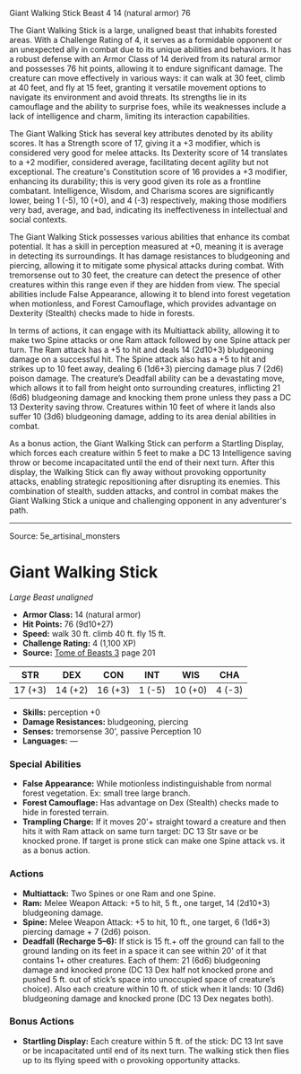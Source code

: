 <MonsterName/>Giant Walking Stick</MonsterName>
<CreatureType/>Beast</CreatureType>
<CR/>4</CR>
<AC/>14 (natural armor)</AC>
<HP/>76</HP>
<summary>The Giant Walking Stick is a large, unaligned beast that inhabits forested areas. With a Challenge Rating of 4, it serves as a formidable opponent or an unexpected ally in combat due to its unique abilities and behaviors. It has a robust defense with an Armor Class of 14 derived from its natural armor and possesses 76 hit points, allowing it to endure significant damage. The creature can move effectively in various ways: it can walk at 30 feet, climb at 40 feet, and fly at 15 feet, granting it versatile movement options to navigate its environment and avoid threats. Its strengths lie in its camouflage and the ability to surprise foes, while its weaknesses include a lack of intelligence and charm, limiting its interaction capabilities.</summary>

<detail>

The Giant Walking Stick has several key attributes denoted by its ability scores. It has a Strength score of 17, giving it a +3 modifier, which is considered very good for melee attacks. Its Dexterity score of 14 translates to a +2 modifier, considered average, facilitating decent agility but not exceptional. The creature's Constitution score of 16 provides a +3 modifier, enhancing its durability; this is very good given its role as a frontline combatant. Intelligence, Wisdom, and Charisma scores are significantly lower, being 1 (-5), 10 (+0), and 4 (-3) respectively, making those modifiers very bad, average, and bad, indicating its ineffectiveness in intellectual and social contexts.

The Giant Walking Stick possesses various abilities that enhance its combat potential. It has a skill in perception measured at +0, meaning it is average in detecting its surroundings. It has damage resistances to bludgeoning and piercing, allowing it to mitigate some physical attacks during combat. With tremorsense out to 30 feet, the creature can detect the presence of other creatures within this range even if they are hidden from view. The special abilities include False Appearance, allowing it to blend into forest vegetation when motionless, and Forest Camouflage, which provides advantage on Dexterity (Stealth) checks made to hide in forests.

In terms of actions, it can engage with its Multiattack ability, allowing it to make two Spine attacks or one Ram attack followed by one Spine attack per turn. The Ram attack has a +5 to hit and deals 14 (2d10+3) bludgeoning damage on a successful hit. The Spine attack also has a +5 to hit and strikes up to 10 feet away, dealing 6 (1d6+3) piercing damage plus 7 (2d6) poison damage. The creature’s Deadfall ability can be a devastating move, which allows it to fall from height onto surrounding creatures, inflicting 21 (6d6) bludgeoning damage and knocking them prone unless they pass a DC 13 Dexterity saving throw. Creatures within 10 feet of where it lands also suffer 10 (3d6) bludgeoning damage, adding to its area denial abilities in combat.

As a bonus action, the Giant Walking Stick can perform a Startling Display, which forces each creature within 5 feet to make a DC 13 Intelligence saving throw or become incapacitated until the end of their next turn. After this display, the Walking Stick can fly away without provoking opportunity attacks, enabling strategic repositioning after disrupting its enemies. This combination of stealth, sudden attacks, and control in combat makes the Giant Walking Stick a unique and challenging opponent in any adventurer's path.</detail>



---

Source: 5e_artisinal_monsters

# Giant Walking Stick

*Large* *Beast* *unaligned*

- **Armor Class:** 14 (natural armor)
- **Hit Points:** 76 (9d10+27)
- **Speed:** walk 30 ft. climb 40 ft. fly 15 ft.
- **Challenge Rating:** 4 (1,100 XP)
- **Source:** [Tome of Beasts 3](https://koboldpress.com/kpstore/product/tome-of-beasts-3-for-5th-edition/) page 201

| STR | DEX | CON | INT | WIS | CHA |
| --- | --- | --- | --- | --- | --- |
| 17 (+3) | 14 (+2) | 16 (+3) | 1 (-5) | 10 (+0) | 4 (-3) |

- **Skills:** perception +0
- **Damage Resistances:** bludgeoning, piercing
- **Senses:** tremorsense 30', passive Perception 10
- **Languages:** —

### Special Abilities

- **False Appearance:** While motionless indistinguishable from normal forest vegetation. Ex: small tree large branch.
- **Forest Camouflage:** Has advantage on Dex (Stealth) checks made to hide in forested terrain.
- **Trampling Charge:** If it moves 20'+ straight toward a creature and then hits it with Ram attack on same turn target: DC 13 Str save or be knocked prone. If target is prone stick can make one Spine attack vs. it as a bonus action.

### Actions

- **Multiattack:** Two Spines or one Ram and one Spine.
- **Ram:** Melee Weapon Attack: +5 to hit, 5 ft., one target, 14 (2d10+3) bludgeoning damage.
- **Spine:** Melee Weapon Attack: +5 to hit, 10 ft., one target, 6 (1d6+3) piercing damage + 7 (2d6) poison.
- **Deadfall (Recharge 5–6):** If stick is 15 ft.+ off the ground can fall to the ground landing on its feet in a space it can see within 20' of it that contains 1+ other creatures. Each of them: 21 (6d6) bludgeoning damage and knocked prone (DC 13 Dex half not knocked prone and pushed 5 ft. out of stick’s space into unoccupied space of creature’s choice). Also each creature within 10 ft. of stick when it lands: 10 (3d6) bludgeoning damage and knocked prone (DC 13 Dex negates both).

### Bonus Actions

- **Startling Display:** Each creature within 5 ft. of the stick: DC 13 Int save or be incapacitated until end of its next turn. The walking stick then flies up to its flying speed with o provoking opportunity attacks.




